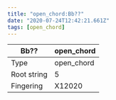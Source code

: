 ```yaml
---
title: "open_chord:Bb??"
date: "2020-07-24T12:42:21.661Z"
tags: [open_chord]
---
```


|Bb??|open_chord|
|---|---|
|Type|open_chord|
|Root string|5|
|Fingering|X12020|

